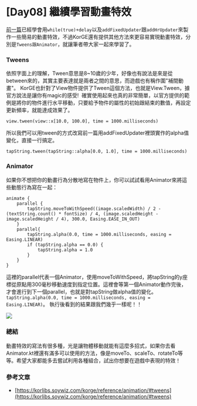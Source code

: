 # [Day08] 繼續學習動畫特效
[前一篇](https://yayachang.github.io/ithome2020/day07)已經學會用```while(true)+delay```以及```addFixedUpdater```跟```addHrUpdater```來製作一些簡易的動畫特效，不過KorGE還有提供其他方法來更容易實現動畫特效，分別是```Tweens跟Animator```，就讓筆者帶大家一起來學習了。

### Tweens
依照字面上的理解，Tween意思是8~10歲的少年，好像也有說法是來是從between來的，其實主要表達就是兩者之間的意思，而遊戲也有稱作圍"補間動畫"。
KorGE也針對了View物件提供了Tween這個方法，也就是View.Tween，據官方說法是讓你有magic的感受! 
確實使用起來也真的非常簡單，以官方提供的範例是將你的物件進行水平移動，只要給予物件的屬性的初始跟結束的數值，再設定更新頻率，就能達成效果了。
```
view.tween(view::x[10.0, 100.0], time = 1000.milliseconds)
```
所以我們可以用tween的方式改寫前一篇用addFixedUpdater裡頭實作的alpha值變化，直接一行搞定。
```
tapString.tween(tapString::alpha[0.0, 1.0], time = 1000.milliseconds)
```

### Animator
如果你不想把你的動畫行為分散地寫在物件上，你可以試試看用Animator來將這些動態行為寫在一起：
```
animate {
    parallel {
        tapString.moveToWithSpeed((image.scaledWidth) / 2 - (textString.count() * fontSize) / 4, (image.scaledHeight - image.scaledHeight / 4), 300.0, Easing.EASE_IN_OUT)
    }
    parallel{
        tapString.alpha(0.0, time = 1000.milliseconds, easing = Easing.LINEAR)
        if (tapString.alpha == 0.0) {
            tapString.alpha = 1.0
        }
    }
}
```
這裡的parallel代表一個Animator，使用moveToWithSpeed，將tapString的y座標從原點用300毫秒移動速度到指定位置。這裡會等第一個Animator動作完後，才會進行到下一個parallel，也就是對tapString做alpha值的變化。```tapString.alpha(0.0, time = 1000.milliseconds, easing = Easing.LINEAR)```。
執行後看到的結果跟我們幾乎一樣呢！！

![](https://cdn-images-1.medium.com/max/640/1*EoaSpLCgKemuYpLTXh0EZw.gif)

### 總結
動畫特效的寫法有很多種，光是讓物體移動就能有這麼多招式，如果你去看Animator.kt裡還有滿多可以使用的方法，像是moveTo、scaleTo、rotateTo等等。希望大家都能多去嘗試利用各種組合，試出你想要在遊戲中表現的特效！

### 參考文章
* [https://korlibs.soywiz.com/korge/reference/animation/#tweens](https://korlibs.soywiz.com/korge/reference/animation/#tweens)
